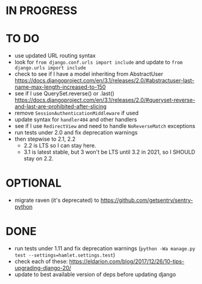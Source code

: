 # IN PROGRESS

# TO DO
- use updated URL routing syntax
- look for `from django.conf.urls import include` and update to `from django.urls import include`
- check to see if I have a model inheriting from AbstractUser https://docs.djangoproject.com/en/3.1/releases/2.0/#abstractuser-last-name-max-length-increased-to-150
- see if I use QuerySet.reverse() or .last() https://docs.djangoproject.com/en/3.1/releases/2.0/#queryset-reverse-and-last-are-prohibited-after-slicing
- remove `SessionAuthenticationMiddleware` if used
- update syntax for `handler404` and other handlers
- see if I use `RedirectView` and need to handle `NoReverseMatch` exceptions
- run tests under 2.0 and fix deprecation warnings
- then stepwise to 2.1, 2.2
    + 2.2 is LTS so I can stay here.
    + 3.1 is latest stable, but 3 won't be LTS until 3.2 in 2021, so I SHOULD stay on 2.2.

# OPTIONAL
- migrate raven (it's deprecated) to https://github.com/getsentry/sentry-python

# DONE
- run tests under 1.11 and fix deprecation warnings (`python -Wa manage.py test --settings=hamlet.settings.test`)
- check each of these: https://eldarion.com/blog/2017/12/26/10-tips-upgrading-django-20/
- update to best available version of deps before updating django

